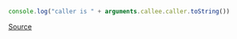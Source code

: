 ```javascript
console.log("caller is " + arguments.callee.caller.toString())
```

[Source](http://stackoverflow.com/a/280396/941257)
